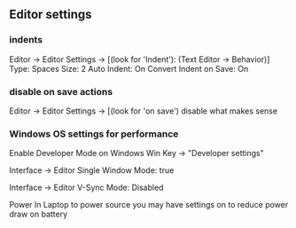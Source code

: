 ## Editor settings

### indents
Editor -> Editor Settings -> [(look for 'Indent'): (Text Editor -> Behavior)]
  Type: Spaces
  Size: 2
  Auto Indent: On
  Convert Indent on Save: On

### disable on save actions
Editor -> Editor Settings -> [(look for 'on save')
  disable what makes sense

### Windows OS settings for performance

Enable Developer Mode on Windows
Win Key -> "Developer settings"

Interface -> Editor
Single Window Mode: true

Interface -> Editor
V-Sync Mode: Disabled

Power In Laptop to power source
you may have settings on to reduce power draw on battery
